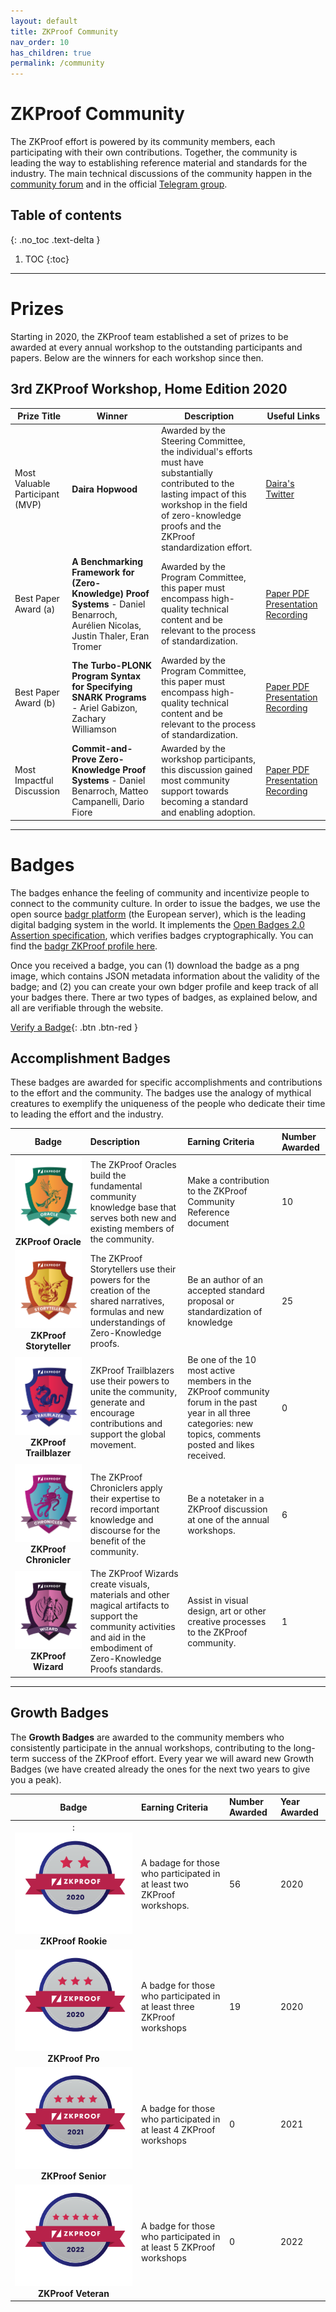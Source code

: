 ```yaml
---
layout: default
title: ZKProof Community
nav_order: 10
has_children: true
permalink: /community
---
```


# ZKProof Community

The ZKProof effort is powered by its community members, each participating with their own contributions. Together, the community is leading the way to establishing reference material and standards for the industry. The main technical discussions of the community happen in the [community forum](https://community.zkproof.org) and in the official [Telegram group](https://t.me/joinchat/D2rM5hCAvT2tN4Tyw2WMZQ).


## Table of contents
{: .no_toc .text-delta }

1. TOC
{:toc}

---


# Prizes

Starting in 2020, the ZKProof team established a set of prizes to be awarded at every annual workshop to the outstanding participants and papers. Below are the winners for each workshop since then.

## 3rd ZKProof Workshop, Home Edition 2020

Prize Title | Winner | Description | Useful Links
------------|--------|-------------|-------------
Most Valuable Participant (MVP) | **Daira Hopwood** | Awarded by the Steering Committee, the individual's efforts must have substantially contributed to the lasting impact of this workshop in the field of zero-knowledge proofs and the ZKProof standardization effort. | [Daira's Twitter](https://twitter.com/feministplt?lang=en)
Best Paper Award (a) | **A Benchmarking Framework for (Zero-Knowledge) Proof Systems** - Daniel Benarroch, Aurélien Nicolas, Justin Thaler, Eran Tromer | Awarded by the Program Committee, this paper must encompass high-quality technical content and be relevant to the process of standardization. | [Paper PDF](/pages/standards/accepted-workshop3/proposal-benchmarking.pdf) [Presentation Recording](https://youtu.be/aQxGMkbemlc)
Best Paper Award (b) | **The Turbo-PLONK Program Syntax for Specifying SNARK Programs** - Ariel Gabizon, Zachary Williamson | Awarded by the Program Committee, this paper must encompass high-quality technical content and be relevant to the process of standardization. | [Paper PDF](/pages/standards/accepted-workshop3/proposal-turbo_plonk.pdf) [Presentation Recording](https://youtu.be/GVByGIhQq68)
Most Impactful Discussion | **Commit-and-Prove Zero-Knowledge Proof Systems** - Daniel Benarroch, Matteo Campanelli, Dario Fiore | Awarded by the workshop participants, this discussion gained most community support towards becoming a standard and enabling adoption. | [Paper PDF](/pages/standards/accepted-workshop3/proposal-commit_and_prove.pdf) [Presentation Recording](https://youtu.be/1s4SoxemtOM)

---

# Badges

The badges enhance the feeling of community and incentivize people to connect to the community culture. In order to issue the badges, we use the open source [badgr platform](https://info.badgr.com/) (the European server), which is the leading digital badging system in the world. It implements the [Open Badges 2.0 Assertion specification](https://www.imsglobal.org/sites/default/files/Badges/OBv2p0Final/index.html#Assertion), which verifies badges cryptographically. You can find the [badgr ZKProof profile here](https://eu.badgr.com/public/issuers/1W-1RPmgQ-mj3BJSuY58HA/badges). 

Once you received a badge, you can (1) download the badge as a png image, which contains JSON metadata information about the validity of the badge; and (2) you can create your own bdger profile and keep track of all your badges there. There ar two types of badges, as explained below, and all are verifiable through the website.

[Verify a Badge](https://badgecheck.io/){: .btn .btn-red }

## Accomplishment Badges

These badges are awarded for specific accomplishments and contributions to the effort and the community. The badges use the analogy of mythical creatures to exemplify the uniqueness of the people who dedicate their time to leading the effort and the industry.


Badge | Description | Earning Criteria | Number Awarded  
:------:|:-------------|:------------------|:----------------
![oracle](/pages/community/badges/oracle.png) **ZKProof Oracle** | The ZKProof Oracles build the fundamental community knowledge base that serves both new and existing members of the community. | Make a contribution to the ZKProof Community Reference document | 10 
![storyteller](/pages/community/badges/storyteller.png) **ZKProof Storyteller** | The ZKProof Storytellers use their powers for the creation of the shared narratives, formulas and new understandings of Zero-Knowledge proofs. | Be an author of an accepted standard proposal or standardization of knowledge| 25 
![trailblazer](/pages/community/badges/trailblazer.png) **ZKProof Trailblazer** | ZKProof Trailblazers use their powers to unite the community, generate and encourage contributions and support the global movement. | Be one of the 10 most active members in the ZKProof community forum in the past year in all three categories: new topics, comments posted and likes received. | 0 
![chronicler](/pages/community/badges/chronicler.png) **ZKProof Chronicler** | The ZKProof Chroniclers apply their expertise to record important knowledge and discourse for the benefit of the community. | Be a notetaker in a ZKProof discussion at one of the annual workshops. | 6 
![wizard](/pages/community/badges/wizard.png) **ZKProof Wizard** | The ZKProof Wizards create visuals, materials and other magical artifacts to support the community activities and aid in the embodiment of Zero-Knowledge Proofs standards. | Assist in visual design, art or other creative processes to the ZKProof community. | 1

---

## Growth Badges

The **Growth Badges** are awarded to the community members who consistently participate in the annual workshops, contributing to the long-term success of the ZKProof effort. Every year we will award new Growth Badges (we have created already the ones for the next two years to give you a peak).



Badge | Earning Criteria | Number Awarded | Year Awarded   
:------:|:------------------|:----------------|:--------------
:![rookie](/pages/community/badges/growth2.png) **ZKProof Rookie** | A badage for those who participated in at least two ZKProof workshops. | 56 | 2020
![pro](/pages/community/badges/growth3.png) **ZKProof Pro** | A badge for those who participated in at least three ZKProof workshops | 19 | 2020
![senior](/pages/community/badges/growth4.png) **ZKProof Senior** | A badge for those who participated in at least 4 ZKProof workshops | 0 | 2021
![veteran](/pages/community/badges/growth5.png) **ZKProof Veteran** | A badge for those who participated in at least 5 ZKProof workshops | 0 | 2022
